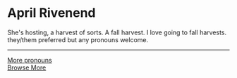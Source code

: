 # April Rivenend
She's hosting, a harvest of sorts. A fall harvest. I love going to fall harvests.  
they/them preferred but any pronouns welcome.

***

[More pronouns](https://pronouns.cc/@aprilhvs)  
[Browse More](https://github.com/HarvestSorts/HarvestSorts/blob/meta/README.md)


<!--
**HarvestSorts/HarvestSorts** is a ✨ _special_ ✨ repository because its `README.md` (this file) appears on your GitHub profile.

Here are some ideas to get you started:

- 🌱 I’m currently learning ...
- 📫 How to reach me: ...
- ⚡ Fun fact: ...
-->

